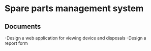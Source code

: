 # Spare parts management system
## Documents
-Design a web application for viewing device and disposals
-Design a report form
